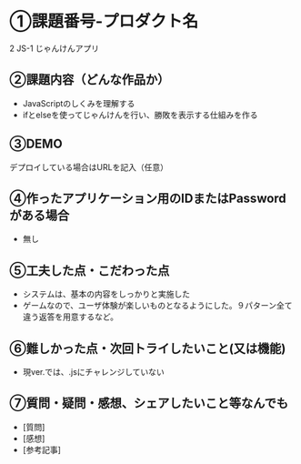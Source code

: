 # ①課題番号-プロダクト名

2 JS-1 じゃんけんアプリ

## ②課題内容（どんな作品か）

- JavaScriptのしくみを理解する
- ifとelseを使ってじゃんけんを行い、勝敗を表示する仕組みを作る

## ③DEMO

デプロイしている場合はURLを記入（任意）

## ④作ったアプリケーション用のIDまたはPasswordがある場合

- 無し

## ⑤工夫した点・こだわった点

- システムは、基本の内容をしっかりと実施した
- ゲームなので、ユーザ体験が楽しいものとなるようにした。９パターン全て違う返答を用意するなど。

## ⑥難しかった点・次回トライしたいこと(又は機能)

- 現ver.では、.jsにチャレンジしていない

## ⑦質問・疑問・感想、シェアしたいこと等なんでも

- [質問]
- [感想]
- [参考記事]
